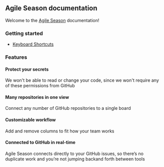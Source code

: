 ## Agile Season documentation

Welcome to the [Agile Season](https://2.agileseason.com) documentation!

### Getting started

- [Keyboard Shortcuts](/pages/shortcuts)

### Features

#### Protect your secrets
We won't be able to read or change your code,
since we won't require any of these permissions from GitHub

#### Many repositories in one view
Connect any number of GitHub repositories to a single board

#### Customizable workflow
Add and remove columns to fit how your team works

#### Connected to GitHub in real-time
Agile Season connects directly to your GitHub issues,
so there’s no duplicate work and you’re not jumping backand forth between tools
